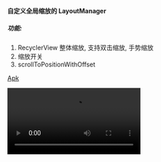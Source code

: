#### 自定义全局缩放的 LayoutManager

##### 功能:

1. RecyclerView 整体缩放, 支持双击缩放, 手势缩放
2. 缩放开关
3. scrollToPositionWithOffset

[Apk](apk/app-debug.apk)



![](apk/screen.mp4)